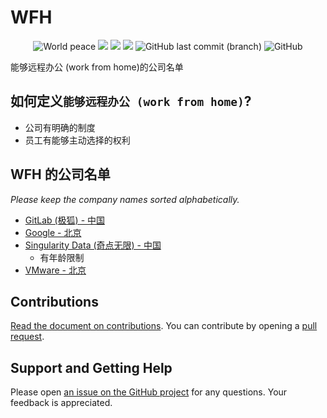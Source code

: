 # WFH
<p align="center">
    <img alt="World peace" src="https://img.shields.io/badge/world-peace-brightgreen" />
    <a href="https://github.com/yeahdongcn/WFH/graphs/contributors" alt="Contributors">
        <img src="https://img.shields.io/github/contributors/yeahdongcn/WFH" /></a>
    <a href="#backers" alt="Backers on Open Collective">
        <img src="https://img.shields.io/opencollective/backers/wfh" /></a>
    <a href="#sponsors" alt="Sponsors on Open Collective">
        <img src="https://img.shields.io/opencollective/sponsors/wfh" /></a>
    <img alt="GitHub last commit (branch)" src="https://img.shields.io/github/last-commit/yeahdongcn/wfh/main">
    <img alt="GitHub" src="https://img.shields.io/github/license/yeahdongcn/wfh" />
</p>
能够远程办公 (work from home)的公司名单</br>

## 如何定义`能够远程办公 (work from home)`? 

* 公司有明确的制度
* 员工有能够主动选择的权利

## WFH 的公司名单

*Please keep the company names sorted alphabetically.*

* [GitLab (极狐) - 中国](https://boards.greenhouse.io/gitlab)
* [Google - 北京](https://careers.google.com/)
* [Singularity Data (奇点无限) - 中国](https://app.mokahr.com/social-recruitment/singularity-data/45889#/)
  + 有年龄限制
* [VMware - 北京](https://careers.vmware.com/main/)

## Contributions
[Read the document on contributions](https://github.com/yeahdongcn/WFH/blob/main/CONTRIBUTING.md). You can contribute by opening a [pull request](https://help.github.com/en/articles/about-pull-requests).

## Support and Getting Help
Please open [an issue on the GitHub project](https://github.com/yeahdongcn/WFH/issues/new) for any questions. Your feedback is appreciated.
